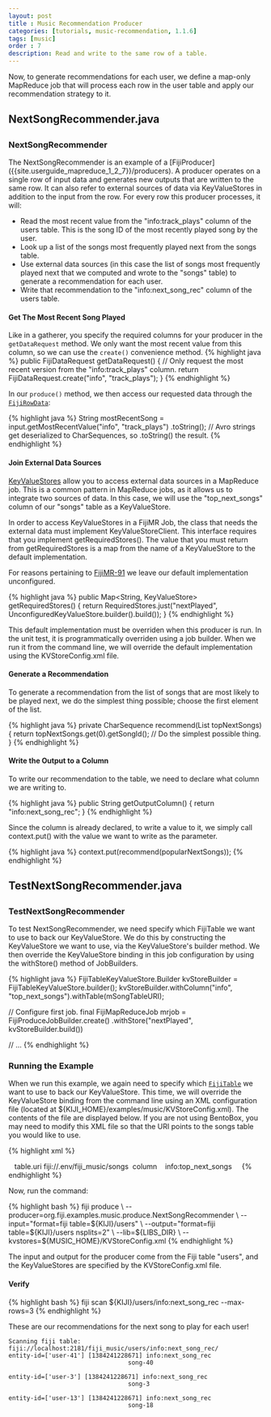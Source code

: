 ```yaml
---
layout: post
title : Music Recommendation Producer
categories: [tutorials, music-recommendation, 1.1.6]
tags: [music]
order : 7
description: Read and write to the same row of a table.
---
```


Now, to generate recommendations for each user, we define a map-only MapReduce job that will process
each row in the user table and apply our recommendation strategy to it.

<div id="accordion-container">
  <h2 class="accordion-header"> NextSongRecommender.java </h2>
    <div class="accordion-content">
    <script src="http://gist-it.appspot.com/github/fijiproject/fiji-music/raw/fiji-music-1.1.6/src/main/java/org/fiji/examples/music/produce/NextSongRecommender.java"> </script>
  </div>
</div>

<h3 style="margin-top:0px;padding-top:10px;"> NextSongRecommender </h3>
The NextSongRecommender is an example of a [FijiProducer]({{site.userguide_mapreduce_1_2_7}}/producers).
A producer operates on a single row of input data and generates new outputs that are written to the
same row.  It can also refer to external sources of data via KeyValueStores in addition to the input from the row.
For every row this producer processes, it will:

* Read the most recent value from the "info:track_plays" column of the users table. This is the song
  ID of the most recently played song by the user.
* Look up a list of the songs most frequently played next from the songs table.
* Use external data sources (in this case the list of songs most frequently played next that we computed and wrote
to the "songs" table) to generate a recommendation for each user.
* Write that recommendation to the "info:next_song_rec" column of the users table.

#### Get The Most Recent Song Played
Like in a gatherer, you specify the required columns for your producer in the `getDataRequest` method. We
only want the most recent value from this column, so we can use the `create()` convenience method.
{% highlight java %}
  public FijiDataRequest getDataRequest() {
    // Only request the most recent version from the "info:track_plays" column.
    return FijiDataRequest.create("info", "track_plays");
  }
{% endhighlight %}

In our `produce()` method, we then access our requested data through the [`FijiRowData`]({{site.api_schema_1_4_1}}/FijiRowData.html):

{% highlight java %}
  String mostRecentSong = input.<CharSequence>getMostRecentValue("info", "track_plays")
      .toString();  // Avro strings get deserialized to CharSequences, so .toString() the result.
{% endhighlight %}

#### Join External Data Sources
[KeyValueStores]({{site.userguide_mapreduce_1_2_7}}/key-value-stores) allow you to access external data sources in a MapReduce job.
This is a common pattern in MapReduce jobs, as it allows us to integrate two sources of data. In this case, we will use the
"top_next_songs" column of our "songs" table as a KeyValueStore.

In order to access KeyValueStores in a FijiMR Job, the class that needs the external data must
implement KeyValueStoreClient. This interface requires that you implement getRequiredStores().
The value that you must return from getRequiredStores is a map from the name of a KeyValueStore to
the default implementation.

For reasons pertaining to [FijiMR-91](https://jira.fiji.org/browse/KIJIMR-91) we leave our default
implementation unconfigured.

{% highlight java %}
  public Map<String, KeyValueStore<?, ?>> getRequiredStores() {
    return RequiredStores.just("nextPlayed", UnconfiguredKeyValueStore.builder().build());
  }
{% endhighlight %}

This default implementation must be overriden when this producer is run.
In the unit test, it is programmatically overriden using a job builder. When we run it from the
command line, we will override the default implementation using the KVStoreConfig.xml file.

#### Generate a Recommendation
To generate a recommendation from the list of songs that are most likely to be played next, we do
the simplest thing possible; choose the first element of the list.

{% highlight java %}
  private CharSequence recommend(List<SongCount> topNextSongs) {
    return topNextSongs.get(0).getSongId(); // Do the simplest possible thing.
  }
{% endhighlight %}

#### Write the Output to a Column
To write our recommendation to the table, we need to declare what column we are writing to.

{% highlight java %}
  public String getOutputColumn() {
    return "info:next_song_rec";
  }
{% endhighlight %}

Since the column is already declared, to write a value to it, we simply call context.put() with
the value we want to write as the parameter.

{% highlight java %}
  context.put(recommend(popularNextSongs));
{% endhighlight %}

<div id="accordion-container">
  <h2 class="accordion-header"> TestNextSongRecommender.java </h2>
    <div class="accordion-content">
    <script src="http://gist-it.appspot.com/github/fijiproject/fiji-music/raw/fiji-music-1.1.6/src/test/java/org/fiji/examples/music/TestNextSongRecommender.java"> </script>
  </div>
</div>

<h3 style="margin-top:0px;padding-top:10px;"> TestNextSongRecommender </h3>
To test NextSongRecommender, we need specify which FijiTable we want to use to back our
KeyValueStore. We do this by constructing the KeyValueStore we want to use, via the KeyValueStore's
builder method. We then override the KeyValueStore binding in this job configuration by using the
withStore() method of JobBuilders.

{% highlight java %}
  FijiTableKeyValueStore.Builder kvStoreBuilder = FijiTableKeyValueStore.builder();
  kvStoreBuilder.withColumn("info", "top_next_songs").withTable(mSongTableURI);

  // Configure first job.
  final FijiMapReduceJob mrjob = FijiProduceJobBuilder.create()
      .withStore("nextPlayed", kvStoreBuilder.build())

  // ...
{% endhighlight %}

### Running the Example
When we run this example, we again need to specify which
[`FijiTable`]({{site.api_schema_1_4_1}}/FijiTable.html) we want to use to back our
KeyValueStore. This time, we will override the KeyValueStore binding from
the command line using an XML configuration file (located at ${KIJI_HOME}/examples/music/KVStoreConfig.xml).
The contents of the file are displayed below. If you are not using BentoBox, you may need to modify this
XML file so that the URI points to the songs table you would like to use.


{% highlight xml %}
<?xml version="1.0" encoding="UTF-8"?>
<stores>
  <store name="nextPlayed" class="org.fiji.mapreduce.kvstore.lib.FijiTableKeyValueStore">
    <configuration>
      <property>
        <name>table.uri</name>
        <!-- This URI can be replace with the URI of a different 'songs' table to use. -->
        <value>fiji://.env/fiji_music/songs</value>
      </property>
      <property>
        <name>column</name>
        <value>info:top_next_songs</value>
      </property>
    </configuration>
  </store>
</stores>
{% endhighlight %}

Now, run the command:

<div class="userinput">
{% highlight bash %}
fiji produce \
    --producer=org.fiji.examples.music.produce.NextSongRecommender \
    --input="format=fiji table=${KIJI}/users" \
    --output="format=fiji table=${KIJI}/users nsplits=2" \
    --lib=${LIBS_DIR} \
    --kvstores=${MUSIC_HOME}/KVStoreConfig.xml
{% endhighlight %}
</div>

The input and output for the producer come from the Fiji table "users",
and the KeyValueStores are specified by the KVStoreConfig.xml file.

#### Verify

<div class="userinput">
{% highlight bash %}
fiji scan ${KIJI}/users/info:next_song_rec --max-rows=3
{% endhighlight %}

These are our recommendations for the next song to play for each user!
</div>

    Scanning fiji table: fiji://localhost:2181/fiji_music/users/info:next_song_rec/
    entity-id=['user-41'] [1384241228671] info:next_song_rec
                                     song-40

    entity-id=['user-3'] [1384241228671] info:next_song_rec
                                     song-3

    entity-id=['user-13'] [1384241228671] info:next_song_rec
                                     song-18

